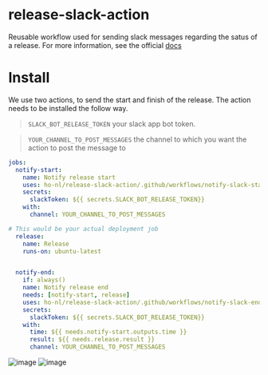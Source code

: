 # release-slack-action


Reusable workflow used for sending slack messages regarding the satus of a release.
For more information, see the official [docs](https://docs.github.com/en/actions/using-workflows/reusing-workflows)

# Install
We use two actions, to send the start and finish of the release.
The action needs to be installed the follow way.

>`SLACK_BOT_RELEASE_TOKEN` your slack app bot token.

>`YOUR_CHANNEL_TO_POST_MESSAGES` the channel to which you want the action to post the message to

```yaml
jobs:
  notify-start:
    name: Notify release start
    uses: ho-nl/release-slack-action/.github/workflows/notify-slack-start.yml@main
    secrets:
      slackToken: ${{ secrets.SLACK_BOT_RELEASE_TOKEN}}
    with:
      channel: YOUR_CHANNEL_TO_POST_MESSAGES

# This would be your actual deployment job
  release:
    name: Release
    runs-on: ubuntu-latest


  notify-end:
    if: always()
    name: Notify release end
    needs: [notify-start, release]
    uses: ho-nl/release-slack-action/.github/workflows/notify-slack-end.yml@main
    secrets:
      slackToken: ${{ secrets.SLACK_BOT_RELEASE_TOKEN}}
    with:
      time: ${{ needs.notify-start.outputs.time }}
      result: ${{ needs.release.result }}
      channel: YOUR_CHANNEL_TO_POST_MESSAGES
```

![image](https://github.com/ho-nl/release-slack-action/assets/5382391/fcc383c9-533f-4a17-8be5-8a5202cedffd)
![image](https://github.com/ho-nl/release-slack-action/assets/5382391/4d4ecc08-e9ff-4783-9bd3-4c61c81dabee)

